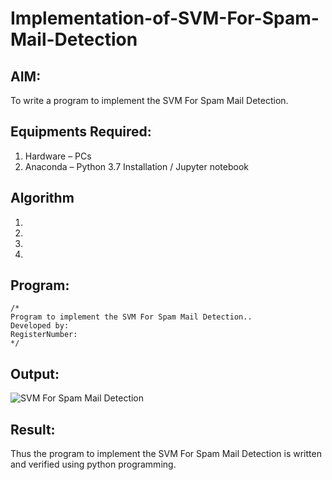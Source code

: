 # Implementation-of-SVM-For-Spam-Mail-Detection 

## AIM:
To write a program to implement the SVM For Spam Mail Detection.

## Equipments Required:
1. Hardware – PCs
2. Anaconda – Python 3.7 Installation / Jupyter notebook

## Algorithm
1. 
2. 
3. 
4. 

## Program:
```
/*
Program to implement the SVM For Spam Mail Detection..
Developed by: 
RegisterNumber:  
*/
```

## Output:
![SVM For Spam Mail Detection](sam.png)


## Result:
Thus the program to implement the SVM For Spam Mail Detection is written and verified using python programming.
